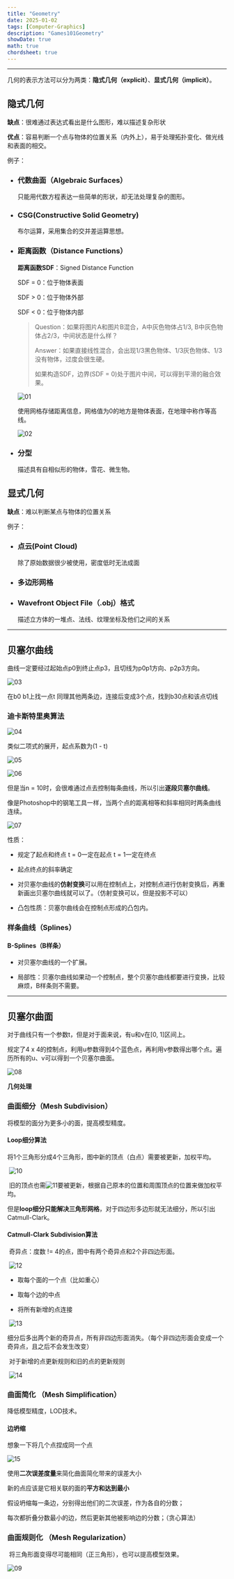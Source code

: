 ```yaml
---
title: "Geometry"
date: 2025-01-02
tags: [Computer-Graphics]
description: "Games101Geometry"
showDate: true
math: true
chordsheet: true
---
```


---

几何的表示方法可以分为两类：**隐式几何（explicit）**、**显式几何（implicit）**。

## 隐式几何

**缺点**：很难通过表达式看出是什么图形，难以描述复杂形状

**优点**：容易判断一个点与物体的位置关系（内外上），易于处理拓扑变化、做光线和表面的相交。

例子：

- ### 代数曲面（Algebraic Surfaces）

  只能用代数方程表达一些简单的形状，却无法处理复杂的图形。

- ### CSG(Constructive Solid Geometry)

  布尔运算，采用集合的交并差运算思想。

- ### 距离函数（Distance Functions）

  **距离函数SDF**：Signed Distance Function

  SDF = 0：位于物体表面

  SDF > 0：位于物体外部

  SDF < 0：位于物体内部

  > Question：如果将图片A和图片B混合，A中灰色物体占1/3, B中灰色物体占2/3，中间状态是什么样？
  >
  > 
  >
  > Answer：如果直接线性混合，会出现1/3黑色物体、1/3灰色物体、1/3没有物体，过度会很生硬。
  >
  > 如果构造SDF，边界(SDF = 0)处于图片中间，可以得到平滑的融合效果。

  ![01](/images/Graphics/Geometry/01.png)

  使用网格存储距离信息，网格值为0的地方是物体表面，在地理中称作等高线。

  ![02](/images/Graphics/Geometry/02.png)

- ### 分型

  描述具有自相似形的物体，雪花、微生物。



## 显式几何

**缺点**：难以判断某点与物体的位置关系

例子：

- ### 点云(Point Cloud)

  除了原始数据很少被使用，密度低时无法成面

- ### 多边形网格

- ### Wavefront Object File（.obj）格式

  描述立方体的一堆点、法线、纹理坐标及他们之间的关系

---

## 贝塞尔曲线

曲线一定要经过起始点p0到终止点p3，且切线为p0p1方向、p2p3方向。

![03](/images/Graphics/Geometry/03.png)

在b0 b1上找一点t 同理其他两条边，连接后变成3个点，找到b30点和该点切线

### 迪卡斯特里奥算法

![04](/images/Graphics/Geometry/04.png)

类似二项式的展开，起点系数为(1 - t)

![05](/images/Graphics/Geometry/05.png)

![06](/images/Graphics/Geometry/06.png)

但是当n = 10时，会很难通过点去控制每条曲线，所以引出**逐段贝塞尔曲线**。

像是Photoshop中的钢笔工具一样，当两个点的距离相等和斜率相同时两条曲线连续。

![07](/images/Graphics/Geometry/07.png)

性质：

- 规定了起点和终点 t = 0一定在起点 t = 1一定在终点
- 起点终点的斜率确定

- 对贝塞尔曲线的**仿射变换**可以用在控制点上，对控制点进行仿射变换后，再重新画出贝塞尔曲线就可以了。（仿射变换可以，但是投影不可以）
- 凸包性质：贝塞尔曲线会在控制点形成的凸包内。



### 样条曲线（Splines）

#### B-Splines（B样条）

- 对贝塞尔曲线的一个扩展。

- 局部性：贝塞尔曲线如果动一个控制点，整个贝塞尔曲线都要进行变换，比较麻烦，B样条则不需要。

  

---

## 贝塞尔曲面

对于曲线只有一个参数t，但是对于面来说，有u和v在[0, 1]区间上。

规定了4 x 4的控制点，利用u参数得到4个蓝色点，再利用v参数得出哪个点。遍历所有的u、v可以得到一个贝塞尔曲面。

![08](/images/Graphics/Geometry/08.png)

**几何处理**

### 曲面细分（Mesh Subdivision）

将模型的面分为更多小的面，提高模型精度。

#### 	Loop细分算法

​	将1个三角形分成4个三角形，图中新的顶点（白点）需要被更新，加权平均。

​	![10](/images/Graphics/Geometry/10.png)

​	旧的顶点也需![11](/images/Graphics/Geometry/11.png)要被更新，根据自己原本的位置和周围顶点的位置来做加权平均。

​	但是**loop细分只能解决三角形网格**，对于四边形多边形就无法细分，所以引出Catmull-Clark。



#### 	Catmull-Clark Subdivision算法

​	奇异点：度数 != 4的点，图中有两个奇异点和2个非四边形面。

​	![12](/images/Graphics/Geometry/12.png)

- 取每个面的一个点（比如重心）

- 取每个边的中点
- 将所有新增的点连接

​	![13](/images/Graphics/Geometry/13.png)

​	细分后多出两个新的奇异点，所有非四边形面消失。（每个非四边形面会变成一个奇异点，且之后不会发生改变）

​	对于新增的点更新规则和旧的点的更新规则

​	![14](/images/Graphics/Geometry/14.png)



### 曲面简化 （Mesh Simplification）

降低模型精度，LOD技术。

#### 边坍缩

想象一下将几个点捏成同一个点

![15](/images/Graphics/Geometry/15.png)

使用**二次误差度量**来简化曲面简化带来的误差大小

新的点应该是它相关联的面的**平方和达到最小**

假设坍缩每一条边，分别得出他们的二次误差，作为各自的分数；

每次都折叠分数最小的边，然后更新其他被影响边的分数；（贪心算法）



### 曲面规则化 （Mesh Regularization）

​	将三角形面变得尽可能相同（正三角形），也可以提高模型效果。

![09](/images/Graphics/Geometry/09.png)



